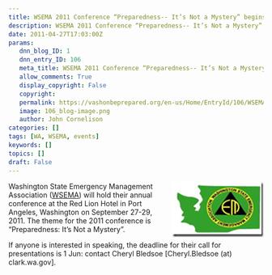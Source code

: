 ```yaml
---
title: WSEMA 2011 Conference “Preparedness-- It’s Not a Mystery” begins 27 Sep in Port Angeles
description: WSEMA 2011 Conference “Preparedness-- It’s Not a Mystery” begins 27 Sep in Port Angeles
date: 2011-04-27T17:03:00Z
params:
   dnn_blog_ID: 1
   dnn_entry_ID: 106
   meta_title: WSEMA 2011 Conference “Preparedness-- It’s Not a Mystery” begins 27 Sep in Port Angeles
   allow_comments: True
   display_copyright: False
   copyright: 
   permalink: https://vashonbeprepared.org/en-us/Home/EntryId/106/WSEMA-2011-Conference-ldquo-Preparedness-It-rsquo-s-Not-a-Mystery-rdquo-begins-27-Sep-in-Port-Angeles
   image: 106_blog-image.png
   author: John Cornelison
categories: []
tags: [WA, WSEMA, events]
keywords: []
topics: []
draft: False
---
```


<p><a href="http://www.wsema.org/"><img title="clip_image002" border="0" alt="clip_image002" align="right" width="181" height="109" style="background-image: none; border-bottom: 0px; border-left: 0px; margin: 0px 0px 5px 5px; padding-left: 0px; padding-right: 0px; display: inline; float: right; border-top: 0px; border-right: 0px; padding-top: 0px" src="/images/dnnBlog/1/106/Windows-Live-Writer-Preparedness-Its-Not-a-Mystery_8941-clip_image002_3.png" /></a>Washington State Emergency Management Association (<a href="http://www.wsema.org/">WSEMA</a>) will hold their annual conference at the Red Lion Hotel in Port Angeles, Washington on September 27-29, 2011. The theme for the 2011 conference is “Preparedness: It’s Not a Mystery”.</p>
<p>If anyone is interested in speaking, the deadline for their call for presentations is 1 Jun: contact Cheryl Bledsoe [Cheryl.Bledsoe (at) clark.wa.gov].</p>
